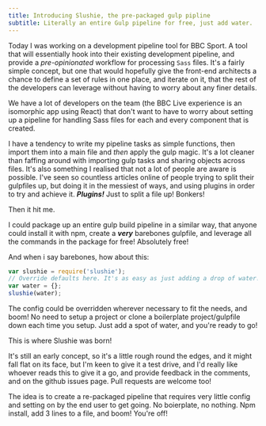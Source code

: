 ```yaml
---
title: Introducing Slushie, the pre-packaged gulp pipline
subtitle: Literally an entire Gulp pipeline for free, just add water.
---
```


Today I was working on a development pipeline tool for BBC Sport. A tool that will essentially hook into their existing development pipeline, and provide a *pre-opinionated* workflow for processing `Sass` files. It's a fairly simple concept, but one that would hopefully give the front-end architects a chance to define a set of rules in one place, and iterate on it, that the rest of the developers can leverage without having to worry about any finer details.

We have a lot of developers on the team (the BBC Live experience is an isomorphic app using React) that don't want to have to worry about setting up a pipeline for handling Sass files for each and every component that is created.

I have a tendency to write my pipeline tasks as simple functions, then import them into a main file and *then* apply the gulp magic. It's a lot cleaner than faffing around with importing gulp tasks and sharing objects across files. It's also something I realised that not a lot of people are aware is possible. I've seen so countless articles online of people trying to split their gulpfiles up, but doing it in the messiest of ways, and using plugins in order to try and achieve it. ***Plugins!*** Just to split a file up! Bonkers!

Then it hit me.

I could package up an entire gulp build pipeline in a similar way, that anyone could install it with npm, create a ***very*** barebones gulpfile, and leverage all the commands in the package for free! Absolutely free!

And when i say barebones, how about this:

~~~js
var slushie = require('slushie');
// Override defaults here. It's as easy as just adding a drop of water!
var water = {};
slushie(water);
~~~

The config could be overridden wherever necessary to fit the needs, and boom! No need to setup a project or clone a boilerplate project/gulpfile down each time you setup. Just add a spot of water, and you're ready to go!

This is where Slushie was born!

It's still an early concept, so it's a little rough round the edges, and it might fall flat on its face, but I'm keen to give it a test drive, and I'd really like whoever reads this to give it a go, and provide feedback in the comments, and on the github issues page. Pull requests are welcome too!

The idea is to create a re-packaged pipeline that requires very little config and setting on by the end user to get going. No boierplate, no nothing. Npm install, add 3 lines to a file, and boom! You're off!
